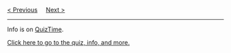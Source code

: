 <a href="/Structures/Example.md">&lt; Previous</a>
&nbsp;&nbsp;&nbsp;
<a href="https://bledy-guides.repl.co/#c">Next &gt;</a>
<hr>
Info is on <a href="https://github.com/BGP100/QuizTime">QuizTime</a>.
<p></p>
<a href="https://github.com/BGP100/QuizTime/blob/main/C.md">Click here to go to the quiz, info, and more.</a>
